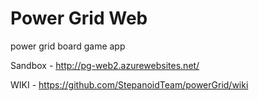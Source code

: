 # Power Grid Web
power grid board game app

Sandbox - http://pg-web2.azurewebsites.net/

WIKI - https://github.com/StepanoidTeam/powerGrid/wiki

